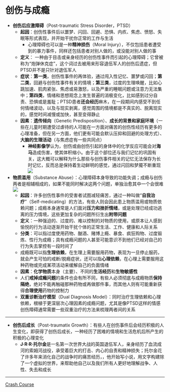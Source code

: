 # 创伤与成瘾
* **创伤后应激障碍**（Post-traumatic Stress Disorder，PTSD）
  * **起因**：创伤性事件后以噩梦、闪回、回避、恐惧、内疚、焦虑、愤怒、失眠等形式表现，并开始干扰你正常的工作与生活
    * 心理障碍也可以是一种**精神损伤**（Moral Injury），不仅包括患者遭受到的暴力事件，同样还包括患者对别人做的，或没能对别人做的事
  * **定义**： 一种由于目击或亲身经历的创伤性事件而引起的心理障碍；它曾被称为“炮弹休克症”，这个词过去被用来形容退伍军人的创伤后遗症，但PTSD并不是只针对退伍军人
  * **症状**：**第一类**，创伤性事件的再体验，通过闯入性记忆、噩梦或闪回；**第二类**，回避与创伤性事件有关的情境；**第三类**，过度的生理唤醒，比如心跳加速、肌肉紧张、焦虑或易激怒，以及严重的睡眠问题或注意力无法集中；**第四类**，情绪和思想观念上发生普遍的消极变化，比如感到过分自责、恐惧或是羞耻；PTSD患者**还会经历**麻木，在一段期间内感受不到任何情绪波动，以及与现实剥离，感觉周围的情境都是不真实的、脱离现实的，感觉时间减慢或加快，甚至变得静止
  * **因素**：**遗传倾向**（Genetic Predisposition）、**成长的背景和家庭环境**（一些在儿童时期遭受过虐待的人可能在一方面对痛苦的创伤性经历有更多的心理准备，但在另一方面，他们更有可能会默认压抑和回避的处理方式）、**大脑的生理活动**（与焦虑症有一些共同点）
    * **神经影像学**认为，创伤或由创伤引起的身体中的化学反应可能会对**海马**造成伤害，使其体积缩小。由于这个部位还与我们记忆的巩固有关，这大概可以解释为什么那些与创伤事件相关的记忆无法保存为长时记忆，反而总是保持着生动鲜明的感觉，通过闪回和梦魇不断重现
![](images/limbicsystem.png)
* **物质滥用**（Substance Abuse）：心理障碍本身导致的功能失调；成瘾与创伤两者是相辅相成的，如果不能同时解决这两个问题，单独治愈其中一个会很难
![](images/PTSD.png)
  * **起因**：许多创伤性事件的受害者试图减轻痛苦，通过一种叫做“**自我治疗**”（Self-medicating）的方法，有些人则会因此患上物质滥用或物质依赖问题；成瘾本身通常是人们面对**压力和挫折情绪**，或是处理已经成功逃离的压力情境，这些更加复杂的问题所衍生出**附带问题**
  * **定义**：一种强迫的、过度的、难以控制的对物质的使用，或原本让人感到愉悦的行为活动逐渐开始干扰个体的正常生活、工作、健康和人际关系
  * **分类**：可以指过度使用药物、酗酒、赌博上瘾、暴食、疯狂购物、过度锻炼、性行为成瘾；具有成瘾问题的人甚至可能意识不到他们已经对自己的行为失去掌控有一段时间了
  * 成瘾既可以指**生理依赖**，在生理上需要服用药物，表现为一旦停止服药，就会产生可怕的戒断/脱瘾症状，还可以指**心理依赖**，在心理上需要服用这种药物或完成某项活动来缓解自己的负面情绪
  * **因素**：**化学物质**本身（主要）、不同的**生活经历**和**生物敏感性**
  * 人们**戒掉成瘾问题**的条件也会有所不同，有些人必须彻底与成瘾物质**保持隔绝**，绝对不能再触碰那种药物或再做那件事，而其他人则有可能重新获得**合理使用**药物的控制力
  * **双重诊断治疗模型**（Dual Diagnosis Model）：同时治疗生理依赖和心理依赖，根植于更深层次心理因素的成瘾问题，尤其是像PTSD这样的情感创伤障碍通常需要一些双重治疗的方法来梳理两者间的关系
---
* **创伤后成长**（Post-traumatix Growth）：有些人在创伤事件后会经历积极的人生变化，即获得了创伤后成长，一种经历了困难的情境和生活危机后所产生的积极的心理变化
  * **J·R·R·托尔金**是一名第一次世界大战的英国退伍军人，亲身经历了血流成河的索姆河战役，承受着巨大的打击、内心的自责和精神损失；托尔金花了许多年来消化自己的战争时的痛苦经历，，他开始写小说，用文字构建除了一个虚拟的世界，来帮助他自己以及我们所有人更好地理解战争、人性、失去和成长
---
[Crash Course](https://www.bilibili.com/video/BV1Ax411N75Q?p=32)
